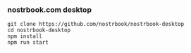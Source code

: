 ### nostrbook.com desktop
```
git clone https://github.com/nostrbook/nostrbook-desktop
cd nostrbook-desktop
npm install
npm run start
```
